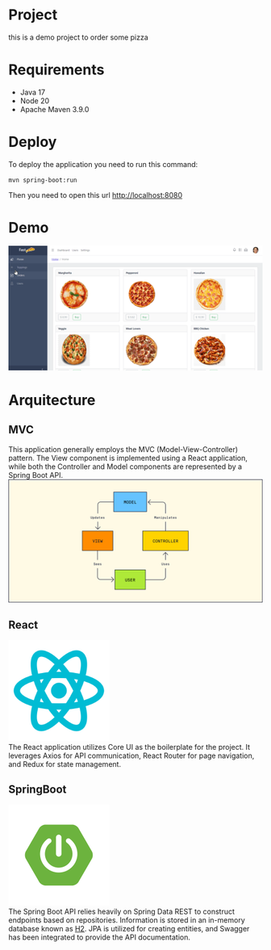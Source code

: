 # Project
this is a demo project to order some pizza

# Requirements
- Java 17
- Node 20
- Apache Maven 3.9.0

# Deploy
To deploy the application you need to run this command: 
```
mvn spring-boot:run
```
Then you need to open this url [http://localhost:8080](http://localhost:8080)

# Demo
![](doc/demo.gif)

# Arquitecture
## MVC
This application generally employs the MVC (Model-View-Controller) pattern. The View component is implemented using a React application, while both the Controller and Model components are represented by a Spring Boot API.
![](doc/mvc.svg)

## React
<img src="doc/react.png" alt="React Logo" style="max-width: 200px;max-height:200px;"><br/>
The React application utilizes Core UI as the boilerplate for the project. It leverages Axios for API communication, React Router for page navigation, and Redux for state management.

## SpringBoot
<img src="doc/springboot.png" alt="React Logo" style="max-width: 200px;max-height:200px;"><br/>
The Spring Boot API relies heavily on Spring Data REST to construct endpoints based on repositories. Information is stored in an in-memory database known as [H2](https://www.h2database.com/html/main.html). JPA is utilized for creating entities, and Swagger has been integrated to provide the API documentation.